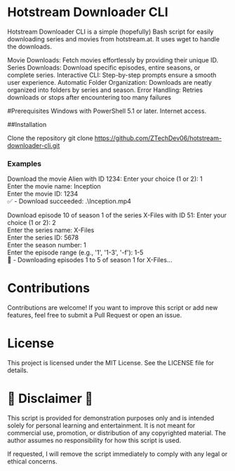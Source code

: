 # Hotstream Downloader CLI
Hotstream Downloader CLI is a simple (hopefully) Bash script for easily downloading series and movies from hotstream.at. It uses wget to handle the downloads.

Movie Downloads: Fetch movies effortlessly by providing their unique ID.
Series Downloads: Download specific episodes, entire seasons, or complete series.
Interactive CLI: Step-by-step prompts ensure a smooth user experience.
Automatic Folder Organization: Downloads are neatly organized into folders by series and season.
Error Handling: Retries downloads or stops after encountering too many failures

#Prerequisites
Windows with PowerShell 5.1 or later.
Internet access.

##Installation

Clone the repository
git clone https://github.com/ZTechDev06/hotstream-downloader-cli.git  


### Examples
Download the movie Alien with ID 1234:
Enter your choice (1 or 2): 1  
Enter the movie name: Inception  
Enter the movie ID: 1234  
✅ - Download succeeded: .\Inception.mp4  

Download episode 10 of season 1 of the series X-Files with ID 51:
Enter your choice (1 or 2): 2  
Enter the series name: X-Files  
Enter the series ID: 5678  
Enter the season number: 1  
Enter the episode range (e.g., '1', '1-3', '-f'): 1-5  
🚀 - Downloading episodes 1 to 5 of season 1 for X-Files...  


# Contributions
Contributions are welcome! If you want to improve this script or add new features, feel free to submit a Pull Request or open an issue.

# License
This project is licensed under the MIT License. See the LICENSE file for details.



# 🚨 Disclaimer 🚨
This script is provided for demonstration purposes only and is intended solely for personal learning and entertainment. It is not meant for commercial use, promotion, or distribution of any copyrighted material. The author assumes no responsibility for how this script is used.

If requested, I will remove the script immediately to comply with any legal or ethical concerns.
